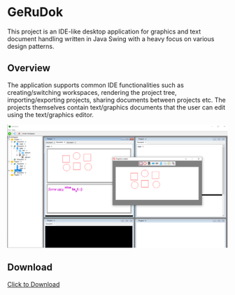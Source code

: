 # GeRuDok
This project is an IDE-like desktop application for graphics and text document handling written in Java Swing with a heavy focus on various design patterns.

## Overview
The application supports common IDE functionalities such as creating/switching workspaces, rendering the project tree, importing/exporting projects, sharing documents between projects etc. The projects themselves contain text/graphics documents that the user can edit using the text/graphics editor.

![Alt text](images/GraphicsEditor.png?raw=true "")

## Download
<a href="executable/GeRuDok.jar" download>Click to Download</a>
